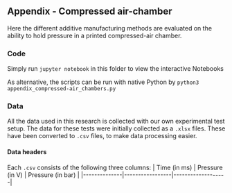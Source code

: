## Appendix - Compressed air-chamber
Here the different additive manufacturing methods are evaluated on the ability to hold pressure in a printed compressed-air chamber. 

### Code
Simply run `jupyter notebook` in this folder to view the interactive Notebooks

As alternative, the scripts can be run with native Python by `python3 appendix_compressed-air_chambers.py`

### Data
All the data used in this research is collected with our own experimental test setup. 
The data for these tests were initially collected as a `.xlsx` files. These have been converted to `.csv` files, to make data processing easier.

#### Data headers
Each `.csv` consists of the following three columns: 
| Time (in ms) | Pressure (in V) | Pressure (in bar) |
|--------------|-----------------|-------------------|
